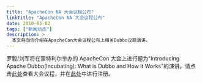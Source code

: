 ```yaml
---
title: "ApacheCon NA 大会议程公布"
linkTitle: "ApacheCon NA 大会议程公布"
date: 2018-05-02
tags: ["新闻动态"]
description: >
  本文将向你介绍在ApacheCon大会议程公布上相关Dubbo议题演讲。
---
```


罗毅/刘军将在蒙特利尔举办的 ApacheCon 大会上进行题为"Introducing Apache Dubbo(Incubating): What is Dubbo and How it Works"的演讲。请点击[此处](https://apachecon.dukecon.org/acna/2018/#/scheduledEvent/b8db9dc580d85853f)查看大会议程，并在[此处](https://www.eventbrite.com/e/apachecon-north-america-2018-registration-43200327342)中进行注册。
